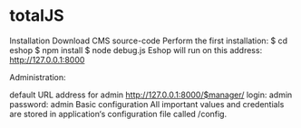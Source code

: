 # totalJS
Installation
Download CMS source-code
Perform the first installation:
$ cd eshop
$ npm install
$ node debug.js
Eshop will run on this address: http://127.0.0.1:8000

Administration:

default URL address for admin http://127.0.0.1:8000/$manager/
login: admin
password: admin
Basic configuration
All important values and credentials are stored in application‘s configuration file called /config.